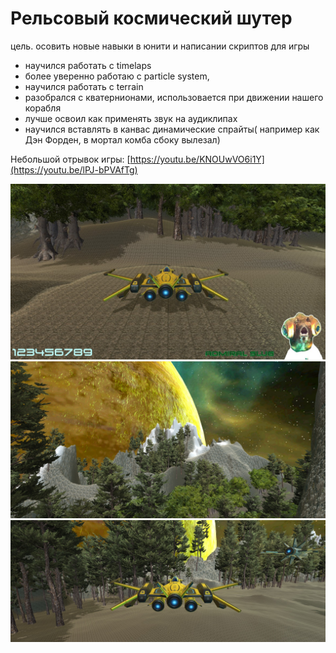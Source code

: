 # Рельсовый космический шутер

цель. осовить новые навыки в юнити и написании скриптов для игры

- научился работать с timelaps
- более уверенно работаю с particle system,
- научился работать с terrain
- разобрался с кватернионами, использовается при движении нашего корабля
- лучше освоил как применять звук на аудиклипах
- научился вставлять в канвас динамические спрайты( например как Дэн Форден, в мортал комба сбоку вылезал)

Небольшой отрывок игры: [https://youtu.be/KNOUwVO6i1Y](https://youtu.be/lPJ-bPVAfTg)

![Screenshot](https://github.com/ZeRcooI/Argon-Assault/blob/main/Assets/ScreenShots/Screenshot%201.jpg)
![Screenshot](https://github.com/ZeRcooI/Argon-Assault/blob/main/Assets/ScreenShots/Screenshot%202.jpg)
![Screenshot](https://github.com/ZeRcooI/Argon-Assault/blob/main/Assets/ScreenShots/Screenshot%203.jpg)

